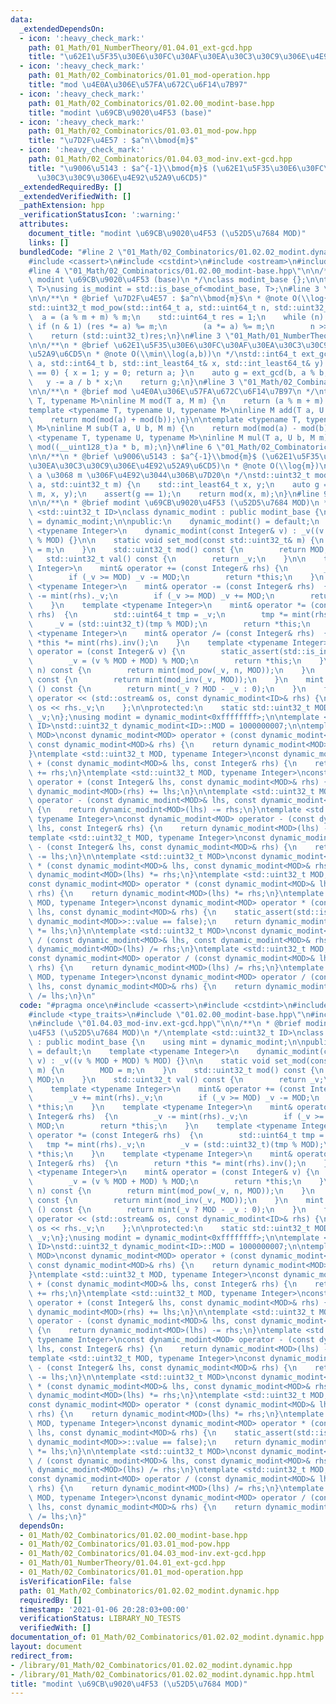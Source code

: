 ```yaml
---
data:
  _extendedDependsOn:
  - icon: ':heavy_check_mark:'
    path: 01_Math/01_NumberTheory/01.04.01_ext-gcd.hpp
    title: "\u62E1\u5F35\u30E6\u30FC\u30AF\u30EA\u30C3\u30C9\u306E\u4E92\u52A9\u6CD5"
  - icon: ':heavy_check_mark:'
    path: 01_Math/02_Combinatorics/01.01_mod-operation.hpp
    title: "mod \u4E0A\u306E\u57FA\u672C\u6F14\u7B97"
  - icon: ':heavy_check_mark:'
    path: 01_Math/02_Combinatorics/01.02.00_modint-base.hpp
    title: "modint \u69CB\u9020\u4F53 (base)"
  - icon: ':heavy_check_mark:'
    path: 01_Math/02_Combinatorics/01.03.01_mod-pow.hpp
    title: "\u7D2F\u4E57 : $a^n\\bmod{m}$"
  - icon: ':heavy_check_mark:'
    path: 01_Math/02_Combinatorics/01.04.03_mod-inv.ext-gcd.hpp
    title: "\u9006\u5143 : $a^{-1}\\bmod{m}$ (\u62E1\u5F35\u30E6\u30FC\u30AF\u30EA\
      \u30C3\u30C9\u306E\u4E92\u52A9\u6CD5)"
  _extendedRequiredBy: []
  _extendedVerifiedWith: []
  _pathExtension: hpp
  _verificationStatusIcon: ':warning:'
  attributes:
    document_title: "modint \u69CB\u9020\u4F53 (\u52D5\u7684 MOD)"
    links: []
  bundledCode: "#line 2 \"01_Math/02_Combinatorics/01.02.02_modint.dynamic.hpp\"\n\
    #include <cassert>\n#include <cstdint>\n#include <ostream>\n#include <type_traits>\n\
    #line 4 \"01_Math/02_Combinatorics/01.02.00_modint-base.hpp\"\n\n/**\n * @brief\
    \ modint \u69CB\u9020\u4F53 (base)\n */\nclass modint_base {};\n\ntemplate <class\
    \ T>\nusing is_modint = std::is_base_of<modint_base, T>;\n#line 3 \"01_Math/02_Combinatorics/01.03.01_mod-pow.hpp\"\
    \n\n/**\n * @brief \u7D2F\u4E57 : $a^n\\bmod{m}$\n * @note O(\\log{n})\n */\n\
    std::uint32_t mod_pow(std::int64_t a, std::uint64_t n, std::uint32_t m) {\n  \
    \  a = (a % m + m) % m;\n    std::uint64_t res = 1;\n    while (n) {\n       \
    \ if (n & 1) (res *= a) %= m;\n        (a *= a) %= m;\n        n >>= 1;\n    }\n\
    \    return (std::uint32_t)res;\n}\n#line 3 \"01_Math/01_NumberTheory/01.04.01_ext-gcd.hpp\"\
    \n\n/**\n * @brief \u62E1\u5F35\u30E6\u30FC\u30AF\u30EA\u30C3\u30C9\u306E\u4E92\
    \u52A9\u6CD5\n * @note O(\\min\\log(a,b))\n */\nstd::int64_t ext_gcd(std::int64_t\
    \ a, std::int64_t b, std::int_least64_t& x, std::int_least64_t& y) {\n    if (b\
    \ == 0) { x = 1; y = 0; return a; }\n    auto g = ext_gcd(b, a % b, y, x);\n \
    \   y -= a / b * x;\n    return g;\n}\n#line 3 \"01_Math/02_Combinatorics/01.01_mod-operation.hpp\"\
    \n\n/**\n * @brief mod \u4E0A\u306E\u57FA\u672C\u6F14\u7B97\n */\ntemplate <typename\
    \ T, typename M>\ninline M mod(T a, M m) {\n    return (a % m + m) % m;\n}\n\n\
    template <typename T, typename U, typename M>\ninline M add(T a, U b, M m) {\n\
    \    return mod(mod(a) + mod(b));\n}\n\ntemplate <typename T, typename U, typename\
    \ M>\ninline M sub(T a, U b, M m) {\n    return mod(mod(a) - mod(b));\n}\n\ntemplate\
    \ <typename T, typename U, typename M>\ninline M mul(T a, U b, M m) {\n    return\
    \ mod((__uint128_t)a * b, m);\n}\n#line 6 \"01_Math/02_Combinatorics/01.04.03_mod-inv.ext-gcd.hpp\"\
    \n\n/**\n * @brief \u9006\u5143 : $a^{-1}\\bmod{m}$ (\u62E1\u5F35\u30E6\u30FC\u30AF\
    \u30EA\u30C3\u30C9\u306E\u4E92\u52A9\u6CD5)\n * @note O(\\log{m})\n * @warning\
    \ a \u3068 m \u306F\u4E92\u3044\u306B\u7D20\n */\nstd::uint32_t mod_inv(std::int64_t\
    \ a, std::uint32_t m) {\n    std::int_least64_t x, y;\n    auto g = ext_gcd(a,\
    \ m, x, y);\n    assert(g == 1);\n    return mod(x, m);\n}\n#line 9 \"01_Math/02_Combinatorics/01.02.02_modint.dynamic.hpp\"\
    \n\n/**\n * @brief modint \u69CB\u9020\u4F53 (\u52D5\u7684 MOD)\n */\ntemplate\
    \ <std::uint32_t ID>\nclass dynamic_modint : public modint_base {\n    using mint\
    \ = dynamic_modint;\n\npublic:\n    dynamic_modint() = default;\n    template\
    \ <typename Integer>\n    dynamic_modint(const Integer& v) : _v((v % MOD + MOD)\
    \ % MOD) {}\n\n    static void set_mod(const std::uint32_t& m) {\n        MOD\
    \ = m;\n    }\n    std::uint32_t mod() const {\n        return MOD;\n    }\n \
    \   std::uint32_t val() const {\n        return _v;\n    }\n\n    template <typename\
    \ Integer>\n    mint& operator += (const Integer& rhs) {\n        _v += mint(rhs)._v;\n\
    \        if (_v >= MOD) _v -= MOD;\n        return *this;\n    }\n    template\
    \ <typename Integer>\n    mint& operator -= (const Integer& rhs)  {\n        _v\
    \ -= mint(rhs)._v;\n        if (_v >= MOD) _v += MOD;\n        return *this;\n\
    \    }\n    template <typename Integer>\n    mint& operator *= (const Integer&\
    \ rhs)  {\n        std::uint64_t tmp = _v;\n        tmp *= mint(rhs)._v;\n   \
    \     _v = (std::uint32_t)(tmp % MOD);\n        return *this;\n    }\n    template\
    \ <typename Integer>\n    mint& operator /= (const Integer& rhs)  {\n        return\
    \ *this *= mint(rhs).inv();\n    }\n    template <typename Integer>\n    mint&\
    \ operator = (const Integer& v) {\n        static_assert(std::is_integral<Integer>::value);\n\
    \        _v = (v % MOD + MOD) % MOD;\n        return *this;\n    }\n    mint pow(std::uint64_t\
    \ n) const {\n        return mint(mod_pow(_v, n, MOD));\n    }\n    mint inv()\
    \ const {\n        return mint(mod_inv(_v, MOD));\n    }\n    mint operator -\
    \ () const {\n        return mint(_v ? MOD - _v : 0);\n    }\n    friend std::ostream&\
    \ operator << (std::ostream& os, const dynamic_modint<ID>& rhs) {\n        return\
    \ os << rhs._v;\n    };\n\nprotected:\n    static std::uint32_t MOD;\n    std::uint32_t\
    \ _v;\n};\nusing modint = dynamic_modint<0xffffffff>;\n\ntemplate <std::uint32_t\
    \ ID>\nstd::uint32_t dynamic_modint<ID>::MOD = 1000000007;\n\ntemplate <std::uint32_t\
    \ MOD>\nconst dynamic_modint<MOD> operator + (const dynamic_modint<MOD>& lhs,\
    \ const dynamic_modint<MOD>& rhs) {\n    return dynamic_modint<MOD>(lhs) += rhs;\n\
    }\ntemplate <std::uint32_t MOD, typename Integer>\nconst dynamic_modint<MOD> operator\
    \ + (const dynamic_modint<MOD>& lhs, const Integer& rhs) {\n    return dynamic_modint<MOD>(lhs)\
    \ += rhs;\n}\ntemplate <std::uint32_t MOD, typename Integer>\nconst dynamic_modint<MOD>\
    \ operator + (const Integer& lhs, const dynamic_modint<MOD>& rhs) {\n    return\
    \ dynamic_modint<MOD>(rhs) += lhs;\n}\n\ntemplate <std::uint32_t MOD>\nconst dynamic_modint<MOD>\
    \ operator - (const dynamic_modint<MOD>& lhs, const dynamic_modint<MOD>& rhs)\
    \ {\n    return dynamic_modint<MOD>(lhs) -= rhs;\n}\ntemplate <std::uint32_t MOD,\
    \ typename Integer>\nconst dynamic_modint<MOD> operator - (const dynamic_modint<MOD>&\
    \ lhs, const Integer& rhs) {\n    return dynamic_modint<MOD>(lhs) -= rhs;\n}\n\
    template <std::uint32_t MOD, typename Integer>\nconst dynamic_modint<MOD> operator\
    \ - (const Integer& lhs, const dynamic_modint<MOD>& rhs) {\n    return dynamic_modint<MOD>(rhs)\
    \ -= lhs;\n}\n\ntemplate <std::uint32_t MOD>\nconst dynamic_modint<MOD> operator\
    \ * (const dynamic_modint<MOD>& lhs, const dynamic_modint<MOD>& rhs) {\n    return\
    \ dynamic_modint<MOD>(lhs) *= rhs;\n}\ntemplate <std::uint32_t MOD, typename Integer>\n\
    const dynamic_modint<MOD> operator * (const dynamic_modint<MOD>& lhs, const Integer&\
    \ rhs) {\n    return dynamic_modint<MOD>(lhs) *= rhs;\n}\ntemplate <std::uint32_t\
    \ MOD, typename Integer>\nconst dynamic_modint<MOD> operator * (const Integer&\
    \ lhs, const dynamic_modint<MOD>& rhs) {\n    static_assert(std::is_same<Integer,\
    \ dynamic_modint<MOD>>::value == false);\n    return dynamic_modint<MOD>(rhs)\
    \ *= lhs;\n}\n\ntemplate <std::uint32_t MOD>\nconst dynamic_modint<MOD> operator\
    \ / (const dynamic_modint<MOD>& lhs, const dynamic_modint<MOD>& rhs) {\n    return\
    \ dynamic_modint<MOD>(lhs) /= rhs;\n}\ntemplate <std::uint32_t MOD, typename Integer>\n\
    const dynamic_modint<MOD> operator / (const dynamic_modint<MOD>& lhs, const Integer&\
    \ rhs) {\n    return dynamic_modint<MOD>(lhs) /= rhs;\n}\ntemplate <std::uint32_t\
    \ MOD, typename Integer>\nconst dynamic_modint<MOD> operator / (const Integer&\
    \ lhs, const dynamic_modint<MOD>& rhs) {\n    return dynamic_modint<MOD>(rhs)\
    \ /= lhs;\n}\n"
  code: "#pragma once\n#include <cassert>\n#include <cstdint>\n#include <ostream>\n\
    #include <type_traits>\n#include \"01.02.00_modint-base.hpp\"\n#include \"01.03.01_mod-pow.hpp\"\
    \n#include \"01.04.03_mod-inv.ext-gcd.hpp\"\n\n/**\n * @brief modint \u69CB\u9020\
    \u4F53 (\u52D5\u7684 MOD)\n */\ntemplate <std::uint32_t ID>\nclass dynamic_modint\
    \ : public modint_base {\n    using mint = dynamic_modint;\n\npublic:\n    dynamic_modint()\
    \ = default;\n    template <typename Integer>\n    dynamic_modint(const Integer&\
    \ v) : _v((v % MOD + MOD) % MOD) {}\n\n    static void set_mod(const std::uint32_t&\
    \ m) {\n        MOD = m;\n    }\n    std::uint32_t mod() const {\n        return\
    \ MOD;\n    }\n    std::uint32_t val() const {\n        return _v;\n    }\n\n\
    \    template <typename Integer>\n    mint& operator += (const Integer& rhs) {\n\
    \        _v += mint(rhs)._v;\n        if (_v >= MOD) _v -= MOD;\n        return\
    \ *this;\n    }\n    template <typename Integer>\n    mint& operator -= (const\
    \ Integer& rhs)  {\n        _v -= mint(rhs)._v;\n        if (_v >= MOD) _v +=\
    \ MOD;\n        return *this;\n    }\n    template <typename Integer>\n    mint&\
    \ operator *= (const Integer& rhs)  {\n        std::uint64_t tmp = _v;\n     \
    \   tmp *= mint(rhs)._v;\n        _v = (std::uint32_t)(tmp % MOD);\n        return\
    \ *this;\n    }\n    template <typename Integer>\n    mint& operator /= (const\
    \ Integer& rhs)  {\n        return *this *= mint(rhs).inv();\n    }\n    template\
    \ <typename Integer>\n    mint& operator = (const Integer& v) {\n        static_assert(std::is_integral<Integer>::value);\n\
    \        _v = (v % MOD + MOD) % MOD;\n        return *this;\n    }\n    mint pow(std::uint64_t\
    \ n) const {\n        return mint(mod_pow(_v, n, MOD));\n    }\n    mint inv()\
    \ const {\n        return mint(mod_inv(_v, MOD));\n    }\n    mint operator -\
    \ () const {\n        return mint(_v ? MOD - _v : 0);\n    }\n    friend std::ostream&\
    \ operator << (std::ostream& os, const dynamic_modint<ID>& rhs) {\n        return\
    \ os << rhs._v;\n    };\n\nprotected:\n    static std::uint32_t MOD;\n    std::uint32_t\
    \ _v;\n};\nusing modint = dynamic_modint<0xffffffff>;\n\ntemplate <std::uint32_t\
    \ ID>\nstd::uint32_t dynamic_modint<ID>::MOD = 1000000007;\n\ntemplate <std::uint32_t\
    \ MOD>\nconst dynamic_modint<MOD> operator + (const dynamic_modint<MOD>& lhs,\
    \ const dynamic_modint<MOD>& rhs) {\n    return dynamic_modint<MOD>(lhs) += rhs;\n\
    }\ntemplate <std::uint32_t MOD, typename Integer>\nconst dynamic_modint<MOD> operator\
    \ + (const dynamic_modint<MOD>& lhs, const Integer& rhs) {\n    return dynamic_modint<MOD>(lhs)\
    \ += rhs;\n}\ntemplate <std::uint32_t MOD, typename Integer>\nconst dynamic_modint<MOD>\
    \ operator + (const Integer& lhs, const dynamic_modint<MOD>& rhs) {\n    return\
    \ dynamic_modint<MOD>(rhs) += lhs;\n}\n\ntemplate <std::uint32_t MOD>\nconst dynamic_modint<MOD>\
    \ operator - (const dynamic_modint<MOD>& lhs, const dynamic_modint<MOD>& rhs)\
    \ {\n    return dynamic_modint<MOD>(lhs) -= rhs;\n}\ntemplate <std::uint32_t MOD,\
    \ typename Integer>\nconst dynamic_modint<MOD> operator - (const dynamic_modint<MOD>&\
    \ lhs, const Integer& rhs) {\n    return dynamic_modint<MOD>(lhs) -= rhs;\n}\n\
    template <std::uint32_t MOD, typename Integer>\nconst dynamic_modint<MOD> operator\
    \ - (const Integer& lhs, const dynamic_modint<MOD>& rhs) {\n    return dynamic_modint<MOD>(rhs)\
    \ -= lhs;\n}\n\ntemplate <std::uint32_t MOD>\nconst dynamic_modint<MOD> operator\
    \ * (const dynamic_modint<MOD>& lhs, const dynamic_modint<MOD>& rhs) {\n    return\
    \ dynamic_modint<MOD>(lhs) *= rhs;\n}\ntemplate <std::uint32_t MOD, typename Integer>\n\
    const dynamic_modint<MOD> operator * (const dynamic_modint<MOD>& lhs, const Integer&\
    \ rhs) {\n    return dynamic_modint<MOD>(lhs) *= rhs;\n}\ntemplate <std::uint32_t\
    \ MOD, typename Integer>\nconst dynamic_modint<MOD> operator * (const Integer&\
    \ lhs, const dynamic_modint<MOD>& rhs) {\n    static_assert(std::is_same<Integer,\
    \ dynamic_modint<MOD>>::value == false);\n    return dynamic_modint<MOD>(rhs)\
    \ *= lhs;\n}\n\ntemplate <std::uint32_t MOD>\nconst dynamic_modint<MOD> operator\
    \ / (const dynamic_modint<MOD>& lhs, const dynamic_modint<MOD>& rhs) {\n    return\
    \ dynamic_modint<MOD>(lhs) /= rhs;\n}\ntemplate <std::uint32_t MOD, typename Integer>\n\
    const dynamic_modint<MOD> operator / (const dynamic_modint<MOD>& lhs, const Integer&\
    \ rhs) {\n    return dynamic_modint<MOD>(lhs) /= rhs;\n}\ntemplate <std::uint32_t\
    \ MOD, typename Integer>\nconst dynamic_modint<MOD> operator / (const Integer&\
    \ lhs, const dynamic_modint<MOD>& rhs) {\n    return dynamic_modint<MOD>(rhs)\
    \ /= lhs;\n}"
  dependsOn:
  - 01_Math/02_Combinatorics/01.02.00_modint-base.hpp
  - 01_Math/02_Combinatorics/01.03.01_mod-pow.hpp
  - 01_Math/02_Combinatorics/01.04.03_mod-inv.ext-gcd.hpp
  - 01_Math/01_NumberTheory/01.04.01_ext-gcd.hpp
  - 01_Math/02_Combinatorics/01.01_mod-operation.hpp
  isVerificationFile: false
  path: 01_Math/02_Combinatorics/01.02.02_modint.dynamic.hpp
  requiredBy: []
  timestamp: '2021-01-06 20:28:03+00:00'
  verificationStatus: LIBRARY_NO_TESTS
  verifiedWith: []
documentation_of: 01_Math/02_Combinatorics/01.02.02_modint.dynamic.hpp
layout: document
redirect_from:
- /library/01_Math/02_Combinatorics/01.02.02_modint.dynamic.hpp
- /library/01_Math/02_Combinatorics/01.02.02_modint.dynamic.hpp.html
title: "modint \u69CB\u9020\u4F53 (\u52D5\u7684 MOD)"
---
```

